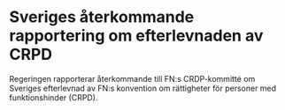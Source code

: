 # Sveriges återkommande rapportering om efterlevnaden av CRPD

Regeringen rapporterar återkommande till FN:s CRDP-kommitté om Sveriges efterlevnad av FN:s konvention om rättigheter för personer med funktionshinder (CRPD).
